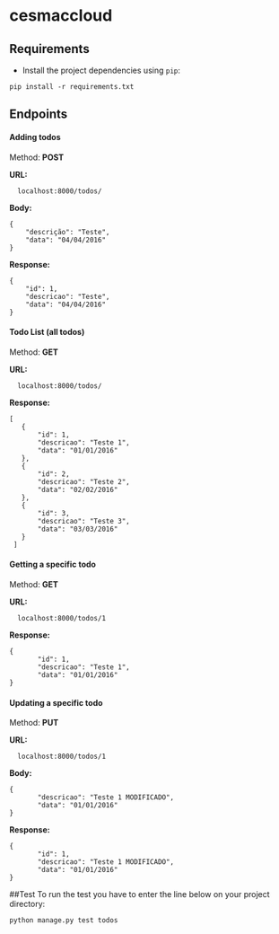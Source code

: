 # cesmaccloud
## Requirements
  * Install the project dependencies using `pip`:

```
pip install -r requirements.txt
```

## Endpoints
#### Adding todos
Method: **POST**

**URL:**
```
  localhost:8000/todos/
```

**Body:**
```
{
    "descrição": "Teste",
    "data": "04/04/2016"
}
```

**Response:**
```
{
    "id": 1,
    "descricao": "Teste",
    "data": "04/04/2016"
}
```

#### Todo List (all todos)
Method: **GET**

**URL:**
```
  localhost:8000/todos/
```

**Response:**
```
[
   {
       "id": 1,
       "descricao": "Teste 1",
       "data": "01/01/2016"
   },
   {
       "id": 2,
       "descricao": "Teste 2",
       "data": "02/02/2016"
   },
   {
       "id": 3,
       "descricao": "Teste 3",
       "data": "03/03/2016"
   }
 ]
```

#### Getting a specific todo
Method: **GET**

**URL:**
```
  localhost:8000/todos/1
```

**Response:**
```
{
       "id": 1,
       "descricao": "Teste 1",
       "data": "01/01/2016"
}
```

#### Updating a specific todo
Method: **PUT**

**URL:**
```
  localhost:8000/todos/1
```

**Body:**
```
{
       "descricao": "Teste 1 MODIFICADO",
       "data": "01/01/2016"
}
```

**Response:**
```
{
       "id": 1,
       "descricao": "Teste 1 MODIFICADO",
       "data": "01/01/2016"
}
```

##Test
To run the test you have to enter the line below on your project directory:
```
python manage.py test todos
```
